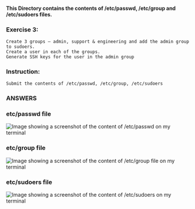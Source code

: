 #### This Directory contains the contents of /etc/passwd, /etc/group and /etc/sudoers files.
### Exercise 3:

    Create 3 groups – admin, support & engineering and add the admin group to sudoers. 
    Create a user in each of the groups. 
    Generate SSH keys for the user in the admin group

### Instruction:

    Submit the contents of /etc/passwd, /etc/group, /etc/sudoers


### ANSWERS

### etc/passwd file

![Image showing a screenshot of the content of /etc/passwd on my terminal](/box1/Altschool-Cloud-exercises/etc-files/etc-passwd-content.JPG "The output of /etc/passwd file")

### etc/group file

![Image showing a screenshot of the content of /etc/group file on my terminal](/box1/Altschool-Cloud-exercises/etc-files/etc-group.JPG "The output of /etc/group file")

### etc/sudoers file

![Image showing a screenshot of the content of /etc/sudoers on my terminal](/box1/Altschool-Cloud-exercises/etc-files/etc-sudoers-content.JPG "The output of /etc/sudoers file")


